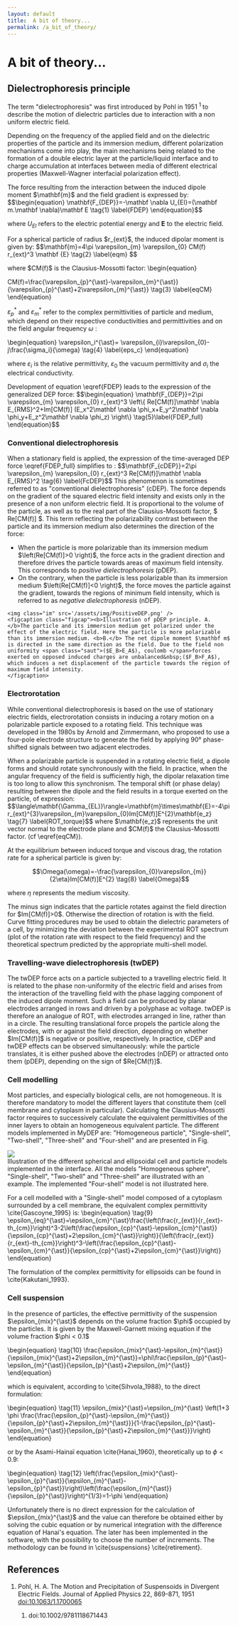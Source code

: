 ```yaml
---
layout: default
title:  A bit of theory...
permalink: /a_bit_of_theory/
---
```

<h1> A bit of theory... </h1>

<h2> Dielectrophoresis principle </h2>

<p class="retrait">
The term "dielectrophoresis" was first introduced by Pohl in 1951 <sup><a href="cite1" style="text-decoration:none"> 1 </a></sup>  to describe the motion of dielectric particles due to interaction with a non uniform electric field. </p>
<p class="retrait">Depending on the frequency of the applied field and on the dielectric properties of the particle and its immersion medium, different polarization mechanisms come into play, the main mechanisms being related to the formation of a double electric layer at the particle/liquid interface and to charge accumulation at interfaces between media of different electrical properties (Maxwell-Wagner interfacial polarization effect).
</p>

    
    
<p> The force resulting from the interaction between the induced dipole moment $\mathbf{m}$ and the field gradient is expressed by: $$\begin{equation} 
    \mathbf{F_{DEP}}=-\mathbf \nabla U_{El}=(\mathbf m.\mathbf \nabla)\mathbf E 
    \tag{1}
    \label{FDEP}
\end{equation}$$ 
    
where $U_{El}$ refers to the electric potential energy and $\mathbf E$ to the electric field.</p>

<p>For a spherical particle of radius $r_{ext}$, the induced dipolar moment is given by:
$$\mathbf{m}=4\pi \varepsilon_{m} \varepsilon_{0} CM(f) r_{ext}^3 \mathbf {E}     
    \tag{2}
    \label{eqm}
    $$</p>

<p>where $CM(f)$ is the Clausius-Mossotti factor:
\begin{equation}

CM(f)=\frac{\varepsilon_{p}^{\ast}-\varepsilon_{m}^{\ast}}{\varepsilon_{p}^{\ast}+2\varepsilon_{m}^{\ast}}
    \tag{3}
    \label{eqCM}
\end{equation}

$\varepsilon_{p}^{\ast}$ and $\varepsilon_{m}^{\ast}$ refer to the complex permittivities of particle and medium, which depend on their respective conductivities and permittivities and on the field angular frequency $\omega$ :

\begin{equation}
\varepsilon_i^{\ast}= \varepsilon_{i}\varepsilon_{0}-j\frac{\sigma_i}{\omega}
\tag{4}
\label{eps_c}
\end{equation}</p>

where $\varepsilon_{i}$ is the relative permittivity, $\varepsilon_{0}$ the vacuum permittivity and $\sigma_i$ the electrical conductivity.

<p> Development of equation \eqref{FDEP} leads to the expression of the generalized DEP force:
$$\begin{equation} 
    \mathbf{F_{DEP}}=2\pi \varepsilon_{m} \varepsilon_{0} r_{ext}^3 \left\{ Re[CM(f)]\mathbf \nabla E_{RMS}^2+Im[CM(f)] (E_x^2\mathbf \nabla \phi_x+E_y^2\mathbf \nabla \phi_y+E_z^2\mathbf \nabla \phi_z) \right\} 
    \tag{5}\label{FDEP_full}
\end{equation}$$ </p>

<h3> Conventional dielectrophoresis </h3>

<p class="retrait">When a stationary field is applied, the expression of the time-averaged DEP force \eqref{FDEP_full} simplifies to :
$$\mathbf{F_{cDEP}}=2\pi \varepsilon_{m} \varepsilon_{0} r_{ext}^3 Re[CM(f)]\mathbf \nabla E_{RMS}^2 
    \tag{6}
\label{FcDEP}$$
This phenomenon is sometimes referred to as "conventional dielectrophoresis" (cDEP). The force depends on the gradient of the squared electric field intensity and exists only in the presence of a non uniform electric field. It is proportional to the volume of the particle, as well as to the real part of the Clausius-Mossotti factor, $ Re[CM(f)] $. This term reflecting the polarizability contrast between the particle and its immersion medium also determines the direction of the force:
<ul>
<li>When the particle is more polarizable than its immersion medium $\left(Re[CM(f)]>0 \right)$, the force acts in the gradient direction and therefore drives the particle towards areas of maximum field intensity. This corresponds to <i>positive dielectrophoresis</i> (pDEP).</li>
<li>On the contrary, when the particle is less polarizable than its immersion medium $\left(Re[CM(f)]<0 \right)$, the force moves the particle against the gradient, towards the regions of minimum field intensity, which is referred to as <i>negative dielectrophoresis</i> (nDEP).</li>
</ul>
</p>

<div class="DIVimage">

    <img class="im" src='/assets/img/PositiveDEP.png' />
    <figcaption class="figcap"><b>Illustration of pDEP principle. A. </b>The particle and its immersion medium get polarized under the effect of the electric field. Here the particle is more polarizable than its immersion medium. <b>B.</b> The net dipole moment $\mathbf m$ is directed in the same direction as the field. Due to the field non uniformity <span class="saut">($E_B>E_A$), coulomb </span>forces exerted on opposed induced charges are unbalanced&nbsp;($F_B>F_A$), which induces a net displacement of the particle towards the region of maximum field intensity.
    </figcaption>
</div>


<h3> Electrorotation </h3>
<p class="retrait"> While conventional dielectrophoresis is based on the use of stationary electric fields, electrorotation consists in inducing a rotary motion on a polarizable particle exposed to a rotating field. This technique was developed in the 1980s by Arnold and Zimmermann, who proposed to use a four-pole electrode structure to generate the field by applying 90° phase-shifted signals between two adjacent electrodes.</p>

<p> When a polarizable particle is suspended in a rotating electric field, a dipole forms and should rotate synchronously with the field. In practice, when the angular frequency of the field is sufficiently high, the dipolar relaxation time is too long to allow this synchronism. The temporal shift (or phase delay) resulting between the dipole and the field results in a torque exerted on the particle, of expression:
    $$\langle\mathbf{\Gamma_{EL}}\rangle=\mathbf{m}\times\mathbf{E}=-4\pi r_{ext}^{3}\varepsilon_{m}\varepsilon_{0}Im[CM(f)]E^{2}\mathbf{e_z}     
    \tag{7}
\label{ROT_torque}$$
where $\mathbf{e_z}$ represents the unit vector normal to the electrode plane and $CM(f)$ the Clausius-Mossotti factor. (cf \eqref{eqCM}).</p>

<p> At the equilibrium between induced torque and viscous drag, the rotation rate for a spherical particle is given by: 

$$\Omega(\omega)=-\frac{\varepsilon_{0}\varepsilon_{m}}{2\eta}Im[CM(f)]E^{2}
    \tag{8}
\label{Omega}$$

where $\eta$ represents the medium viscosity.</p>

<p>The minus sign indicates that the particle rotates against the field direction for $Im[CM(f)]>0$. Otherwise the direction of rotation is with the field.
Curve fitting procedures may be used to obtain the dielectric parameters of a cell, by minimizing the deviation between the experimental ROT spectrum (plot of the rotation rate with respect to the field frequency) and the theoretical spectrum predicted by the appropriate multi-shell model. </p>

<h3> Travelling-wave dielectrophoresis (twDEP) </h3>

<p class="retrait"> The twDEP force acts on a particle subjected to a travelling electric field. It is related to the phase non-uniformity of the electric field and arises from the interaction of the travelling field with the phase lagging component of the induced dipole moment. Such a field can be produced by planar electrodes arranged in rows and driven by a polyphase ac voltage. twDEP is therefore an analogue of ROT, with electrodes arranged in line, rather than in a circle. The resulting translational force propels the particle along the electrodes, with or against the field direction, depending on whether $Im[CM(f)]$ is negative or positive, respectively. In practice, cDEP and twDEP effects can be observed simultaneously: while the particle translates, it is either pushed above the electrodes (nDEP) or attracted onto them (pDEP), depending on the sign of $Re[CM(f)]$. </p>

<h3> Cell modelling </h3>

<p class="retrait"> Most particles, and especially biological cells, are not homogeneous. It is therefore mandatory to model the different layers that constitute them (cell membrane and cytoplasm in particular). Calculating the Clausius-Mossotti factor requires to successively calculate the equivalent permittivities of the inner layers to obtain an homogeneous equivalent particle. The different models implemented in MyDEP are: "Homogeneous particle", "Single-shell", "Two-shell", "Three-shell" and "Four-shell" and are presented in Fig.  </p>

<div class="DIVimage">
      <img class="im" src='/assets/img/image11_CellModel.png' />
    <figcaption class="figcap"> Illustration of the different spherical and ellipsoidal cell and particle models implemented in the interface. All the models "Homogeneous sphere", "Single-shell", "Two-shell" and "Three-shell" are illustrated with an example. The implemented "Four-shell" model is not illustrated here. 
    </figcaption>
</div>

 <p class="retrait"> For a cell modelled with a "Single-shell" model composed of a cytoplasm surrounded by a cell membrane, the equivalent complex permittivity \cite{Gascoyne_1995} is:
\begin{equation}
    \tag{9}
\epsilon_{eq}^{\ast}=\epsilon_{cm}^{\ast}\frac{\left(\frac{r_{ext}}{r_{ext}-th_{cm}}\right)^3-2\left(\frac{\epsilon_{cp}^{\ast}-\epsilon_{cm}^{\ast}}{\epsilon_{cp}^{\ast}+2\epsilon_{cm}^{\ast}}\right)}{\left(\frac{r_{ext}}{r_{ext}-th_{cm}}\right)^3-\left(\frac{\epsilon_{cp}^{\ast}-\epsilon_{cm}^{\ast}}{\epsilon_{cp}^{\ast}+2\epsilon_{cm}^{\ast}}\right)}
\end{equation}

The formulation of the complex permittivity for ellipsoids can be found in \cite{Kakutani_1993}.
 </p>
 
 <h3> Cell suspension </h3>

 <p class="retrait"> In the presence of particles, the effective permittivity of the suspension $\epsilon_{mix}^{\ast}$ depends on the volume fraction $\phi$ occupied by the particles. It is given by the Maxwell-Garnett mixing equation if the volume fraction $\phi < 0.1$  </p>


\begin{equation}
    \tag{10}
\frac{\epsilon_{mix}^{\ast}-\epsilon_{m}^{\ast}}{\epsilon_{mix}^{\ast}+2\epsilon_{m}^{\ast}}=\phi\frac{\epsilon_{p}^{\ast}-\epsilon_{m}^{\ast}}{\epsilon_{p}^{\ast}+2\epsilon_{m}^{\ast}}
\end{equation}

which is equivalent, according to \cite{Sihvola_1988}, to the direct formulation:

\begin{equation}
    \tag{11}
\epsilon_{mix}^{\ast}=\epsilon_{m}^{\ast} \left(1+3 \phi \frac{\frac{\epsilon_{p}^{\ast}-\epsilon_{m}^{\ast}}{\epsilon_{p}^{\ast}+2\epsilon_{m}^{\ast}}}{1-\frac{\epsilon_{p}^{\ast}-\epsilon_{m}^{\ast}}{\epsilon_{p}^{\ast}+2\epsilon_{m}^{\ast}}}\right) 
\end{equation}

or by the Asami-Hainaï equation \cite{Hanai_1960}, theoretically up to $\phi < 0.9$:

\begin{equation}
    \tag{12}
\left(\frac{\epsilon_{mix}^{\ast}-\epsilon_{p}^{\ast}}{\epsilon_{m}^{\ast}-\epsilon_{p}^{\ast}}\right)\left(\frac{\epsilon_{m}^{\ast}}{\epsilon_{p}^{\ast}}\right)^{1/3}=1-\phi
\end{equation}

 <p >  Unfortunately  there is no direct expression for the calculation of $\epsilon_{mix}^{\ast}$ and the value can therefore be obtained either by solving the cubic equation or by numerical integration with the difference equation of Hanai's equation. The later has been implemented in the software, with the possibility to choose the number of increments. The methodology can be found in \cite{suspensions} \cite{retirement}. </p>

<h2> References </h2>
   <ol> <li id="cite1"> Pohl, H. A. The Motion and Precipitation of Suspensoids in Divergent Electric Fields. Journal of Applied Physics 22, 869-871,  1951<a href="https://dx.doi.org/10.1063/1.1700065"> doi:10.1063/1.1700065</a></li>

   <ol> <li id="cite2”> Pethig, R. R. Dielectrophoresis: Theory, methodology and biological applications. John Wiley & Sons, <a href="https://dx.doi.org/10.1002/9781118671443"> doi:10.1002/9781118671443</a></li>
    </ol>


